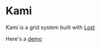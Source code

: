 # Kami

Kami is a grid system built with [Lost](https://github.com/corysimmons/lost)

Here's a [demo](http://kvzivn.github.io/kami/)
